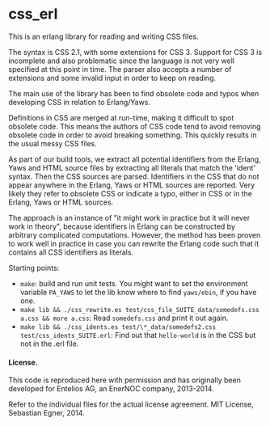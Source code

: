 css_erl
=======

This is an erlang library for reading and writing CSS files.

The syntax is CSS 2.1, with some extensions for CSS 3.
Support for CSS 3 is incomplete and also problematic since
the language is not very well specified at this point in time.
The parser also accepts a number of extensions and some invalid
input in order to keep on reading.

The main use of the library has been to find obsolete code
and typos when developing CSS in relation to Erlang/Yaws.

Definitions in CSS are merged at run-time, making it difficult
to spot obsolete code. This means the authors of CSS code tend
to avoid removing obsolete code in order to avoid breaking
something. This quickly results in the usual messy CSS files.

As part of our build tools, we extract all potential identifiers
from the Erlang, Yaws and HTML source files by extracting all
literals that match the 'ident' syntax. Then the CSS sources are
parsed. Identifiers in the CSS that do not appear anywhere in
the Erlang, Yaws or HTML sources are reported. Very likely they
refer to obsolete CSS or indicate a typo, either in CSS or in
the Erlang, Yaws or HTML sources.

The approach is an instance of "it might work in practice but
it will never work in theory", because identifiers in Erlang
can be constructed by arbitrary complicated computations.
However, the method has been proven to work well in practice
in case you can rewrite the Erlang code such that it contains
all CSS identifiers as literals.

Starting points:
- `make`: build and run unit tests. You might want to set the
  environment variable `PA_YAWS` to let the lib know where to
  find `yaws/ebin`, if you have one.
- `make lib && ./css_rewrite.es test/css_file_SUITE_data/somedefs.css a.css && more a.css`:
  Read `somedefs.css` and print it out again.
- `make lib && ./css_idents.es test/\*_data/somedefs2.css test/css_idents_SUITE.erl`:
  Find out that `hello-world` is in the CSS but not in the .erl file.

#### License.

This code is reproduced here with permission and has originally
been developed for Entelios AG, an EnerNOC company, 2013-2014.

Refer to the individual files for the actual license agreement.
MIT License, Sebastian Egner, 2014.
